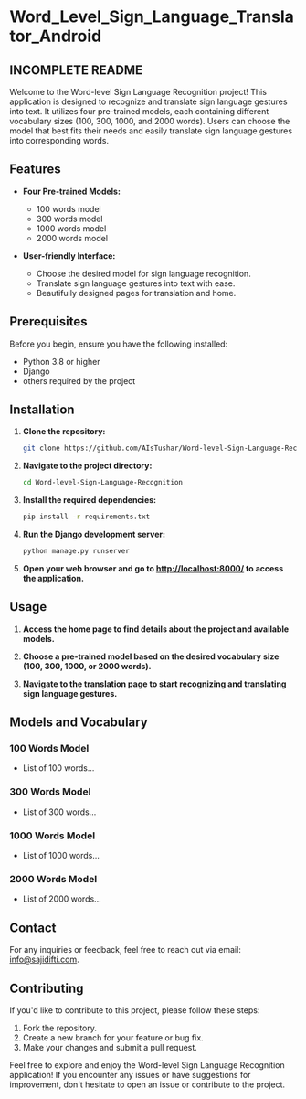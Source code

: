 # Word_Level_Sign_Language_Translator_Android

## INCOMPLETE README

Welcome to the Word-level Sign Language Recognition project! This application is designed to recognize and translate sign language gestures into text. It utilizes four pre-trained models, each containing different vocabulary sizes (100, 300, 1000, and 2000 words). Users can choose the model that best fits their needs and easily translate sign language gestures into corresponding words.

## Features

- **Four Pre-trained Models:**

  - 100 words model
  - 300 words model
  - 1000 words model
  - 2000 words model

- **User-friendly Interface:**
  - Choose the desired model for sign language recognition.
  - Translate sign language gestures into text with ease.
  - Beautifully designed pages for translation and home.

## Prerequisites

Before you begin, ensure you have the following installed:

- Python 3.8 or higher
- Django
- others required by the project

## Installation

1. **Clone the repository:**

   ```bash
   git clone https://github.com/AIsTushar/Word-level-Sign-Language-Recognition.git
   ```

2. **Navigate to the project directory:**

   ```bash
   cd Word-level-Sign-Language-Recognition
   ```

3. **Install the required dependencies:**

   ```bash
   pip install -r requirements.txt
   ```

4. **Run the Django development server:**

   ```bash
   python manage.py runserver
   ```

5. **Open your web browser and go to [http://localhost:8000/](http://localhost:8000/) to access the application.**

## Usage

1. **Access the home page to find details about the project and available models.**

2. **Choose a pre-trained model based on the desired vocabulary size (100, 300, 1000, or 2000 words).**

3. **Navigate to the translation page to start recognizing and translating sign language gestures.**

## Models and Vocabulary

### 100 Words Model

- List of 100 words...

### 300 Words Model

- List of 300 words...

### 1000 Words Model

- List of 1000 words...

### 2000 Words Model

- List of 2000 words...

## Contact

For any inquiries or feedback, feel free to reach out via email: [info@sajidifti.com](mailto:info@sajidifti.com).

## Contributing

If you'd like to contribute to this project, please follow these steps:

1. Fork the repository.
2. Create a new branch for your feature or bug fix.
3. Make your changes and submit a pull request.

Feel free to explore and enjoy the Word-level Sign Language Recognition application! If you encounter any issues or have suggestions for improvement, don't hesitate to open an issue or contribute to the project.

